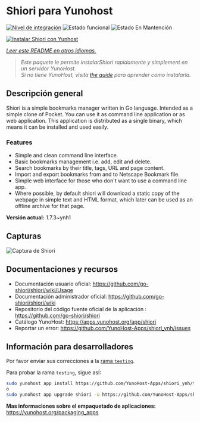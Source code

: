 <!--
Este archivo README esta generado automaticamente<https://github.com/YunoHost/apps/tree/master/tools/readme_generator>
No se debe editar a mano.
-->

# Shiori para Yunohost

[![Nivel de integración](https://apps.yunohost.org/badge/integration/shiori)](https://ci-apps.yunohost.org/ci/apps/shiori/)
![Estado funcional](https://apps.yunohost.org/badge/state/shiori)
![Estado En Mantención](https://apps.yunohost.org/badge/maintained/shiori)

[![Instalar Shiori con Yunhost](https://install-app.yunohost.org/install-with-yunohost.svg)](https://install-app.yunohost.org/?app=shiori)

*[Leer este README en otros idiomas.](./ALL_README.md)*

> *Este paquete le permite instalarShiori rapidamente y simplement en un servidor YunoHost.*  
> *Si no tiene YunoHost, visita [the guide](https://yunohost.org/install) para aprender como instalarla.*

## Descripción general

Shiori is a simple bookmarks manager written in Go language. Intended as a simple clone of Pocket. You can use it as command line application or as web application. This application is distributed as a single binary, which means it can be installed and used easily.

### Features

- Simple and clean command line interface.
- Basic bookmarks management i.e. add, edit and delete.
- Search bookmarks by their title, tags, URL and page content.
- Import and export bookmarks from and to Netscape Bookmark file.
- Simple web interface for those who don't want to use a command line app.
- Where possible, by default shiori will download a static copy of the webpage in simple text and HTML format, which later can be used as an offline archive for that page.


**Versión actual:** 1.7.3~ynh1

## Capturas

![Captura de Shiori](./doc/screenshots/screenshot.png)

## Documentaciones y recursos

- Documentación usuario oficial: <https://github.com/go-shiori/shiori/wiki/Usage>
- Documentación administrador oficial: <https://github.com/go-shiori/shiori/wiki>
- Repositorio del código fuente oficial de la aplicación : <https://github.com/go-shiori/shiori>
- Catálogo YunoHost: <https://apps.yunohost.org/app/shiori>
- Reportar un error: <https://github.com/YunoHost-Apps/shiori_ynh/issues>

## Información para desarrolladores

Por favor enviar sus correcciones a la [rama `testing`](https://github.com/YunoHost-Apps/shiori_ynh/tree/testing).

Para probar la rama `testing`, sigue asÍ:

```bash
sudo yunohost app install https://github.com/YunoHost-Apps/shiori_ynh/tree/testing --debug
o
sudo yunohost app upgrade shiori -u https://github.com/YunoHost-Apps/shiori_ynh/tree/testing --debug
```

**Mas informaciones sobre el empaquetado de aplicaciones:** <https://yunohost.org/packaging_apps>
